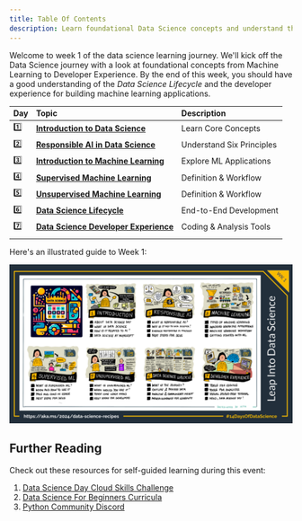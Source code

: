 ```yaml
---
title: Table Of Contents
description: Learn foundational Data Science concepts and understand the Data Science Lifecycle
---
```


Welcome to week 1 of the data science learning journey. We'll kick off the Data Science journey with a look at foundational concepts from Machine Learning to Developer Experience. By the end of this week, you should have a good understanding of the _Data Science Lifecycle_ and the developer experience for building machine learning applications.

| Day | Topic | Description |
|:---|:---|:---|
| 1️⃣ | [**Introduction to Data Science**](1-introduction-data-science/) | Learn Core Concepts |
| 2️⃣ | [**Responsible AI in Data Science**](2-responsible-ai/) | Understand Six Principles |
| 3️⃣ | [**Introduction to Machine Learning**](3-introduction-machine-learning/) | Explore ML Applications |
| 4️⃣ | [**Supervised Machine Learning**](4-supervised-machine-learning/) | Definition & Workflow  |
| 5️⃣ | [**Unsupervised Machine Learning**](5-unsupervised-machine-learning/) | Definition & Workflow |
| 6️⃣ | [**Data Science Lifecycle**](6-data-science-lifecycle/) | End-to-End Development  |
| 7️⃣ | [**Data Science Developer Experience**](7-data-science-developer/) |  Coding & Analysis Tools|
| | | |

Here's an illustrated guide to Week 1:

![Week 1 Sketchnote](./img/sketchnote-wk1.png)

## Further Reading

Check out these resources for self-guided learning during this event:
1. [Data Science Day Cloud Skills Challenge](https://aka.ms/python/DataScienceDay/CSC)
1. [Data Science For Beginners Curricula](https://aka.ms/python/DataScienceDay/DataScienceBeginners-curriculum)
1. [Python Community Discord](https://aka.ms/python-discord)